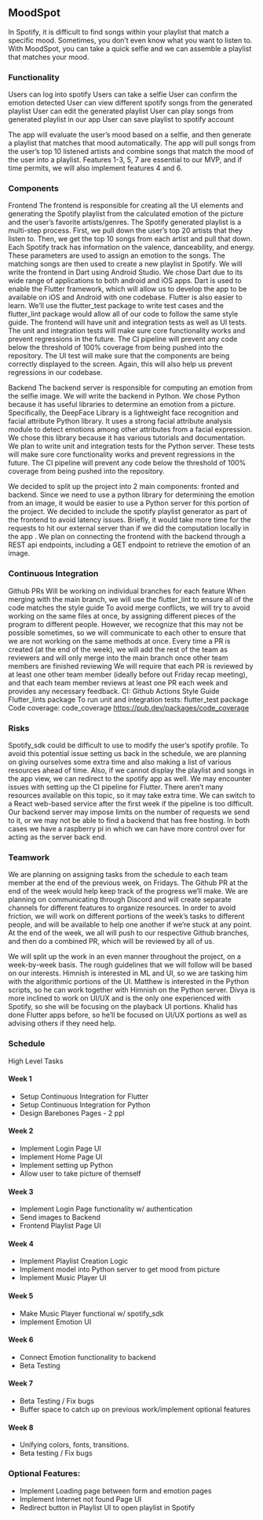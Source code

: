 ## MoodSpot


In Spotify, it is difficult to find songs within your playlist that match a specific mood. Sometimes, you don’t even know what you want to listen to. With MoodSpot, you can take a quick selfie and we can assemble a playlist that matches your mood.

### Functionality
Users can log into spotify
Users can take a selfie
User can confirm the emotion detected
User can view different spotify songs from the generated playlist
User can edit the generated playlist
User can play songs from generated playlist in our app
User can save playlist to spotify account

The app will evaluate the user’s mood based on a selfie, and then generate a playlist that matches that mood automatically. The app will pull songs from the user’s top 10 listened artists and combine songs that match the mood of the user into a playlist. Features 1-3, 5, 7 are essential to our MVP, and if time permits, we will also implement features 4 and 6. 

### Components

Frontend
The frontend is responsible for creating all the UI elements and generating the Spotify playlist from the calculated emotion of the picture and the user’s favorite artists/genres. 
The Spotify generated playlist is a multi-step process. First, we pull down the user’s top 20 artists that they listen to. Then, we get the top 10 songs from each artist and pull that down. Each Spotify track has information on the valence, danceability, and energy. These parameters are used to assign an emotion to the songs. The matching songs are then used to create a new playlist in Spotify.
We will write the frontend in Dart using Android Studio. We chose Dart due to its wide range of applications to both android and iOS apps. Dart is used to enable the Flutter framework, which will allow us to develop the app to be available on iOS and Android with one codebase. Flutter is also easier to learn.
We’ll use the flutter_test package to write test cases and the flutter_lint package would allow all of our code to follow the same style guide.
The frontend will have unit and integration tests as well as UI tests. 
The unit and integration tests will make sure core functionality works and prevent regressions in the future. The CI pipeline will prevent any code below the threshold of 100% coverage from being pushed into the repository. 
The UI test will make sure that the components are being correctly displayed to the screen. Again, this will also help us prevent regressions in our codebase.

Backend
The backend server is responsible for computing an emotion from the selfie image. 
We will write the backend in Python. We chose Python because it has useful libraries to determine an emotion from a picture. Specifically, the DeepFace Library is a lightweight face recognition and facial attribute Python library. It uses a strong facial attribute analysis module to detect emotions among other attributes from a facial expression. We chose this library because it has various tutorials and documentation. 
We plan to write unit and integration tests for the Python server. These tests will make sure core functionality works and prevent regressions in the future. The CI pipeline will prevent any code below the threshold of 100% coverage from being pushed into the repository. 

We decided to split up the project into 2 main components: fronted and backend. Since we need to use a python library for determining the emotion from an image, it would be easier to use a Python server for this portion of the project. We decided to include the spotify playlist generator as part of the frontend to avoid latency issues. Briefly, it would take more time for the requests to hit our external server than if we did the computation locally in the app . We plan on connecting the frontend with the backend through a REST api endpoints, including a GET endpoint to retrieve the emotion of an image. 

### Continuous Integration
Github PRs
Will be working on individual branches for each feature
When merging with the main branch, we will use the flutter_lint to ensure all of the code matches the style guide
To avoid merge conflicts, we will try to avoid working on the same files at once, by assigning different pieces of the program to different people. However, we recognize that this may not be possible sometimes, so we will communicate to each other to ensure that we are not working on the same methods at once. 
Every time a PR is created (at the end of the week), we will add the rest of the team as reviewers and will only merge into the main branch once other team members are finished reviewing 
We will require that each PR is reviewed by at least one other team member (ideally before out Friday recap meeting), and that each team member reviews at least one PR each week and provides any necessary feedback. 
CI: Github Actions
Style Guide
Flutter_lints package
To run unit and integration tests: flutter_test package
Code coverage: code_coverage
https://pub.dev/packages/code_coverage 

### Risks
Spotify_sdk could be difficult to use to modify the user’s spotify profile. To avoid this potential issue setting us back in the schedule, we are planning on giving ourselves some extra time and also making a list of various resources ahead of time. Also, if we cannot display the playlist and songs in the app view, we can redirect to the spotify app as well.
We may encounter issues with setting up the CI pipeline for Flutter. There aren’t many resources available on this topic, so it may take extra time. We can switch to a React web-based service after the first week if the pipeline is too difficult.
Our backend server may impose limits on the number of requests we send to it, or we may not be able to find a backend that has free hosting. In both cases we have a raspberry pi in which we can have more control over for acting as the server back end.

### Teamwork
We are planning on assigning tasks from the schedule to each team member at the end of the previous week, on Fridays. The Github PR at the end of the week would help keep track of the progress we’ll make. We are planning on communicating through Discord and will create separate channels for different features to organize resources. In order to avoid friction, we will work on different portions of the week’s tasks to different people, and will be available to help one another if we’re stuck at any point. At the end of the week, we all will push to our respective Github branches, and then do a combined PR, which will be reviewed by all of us. 

We will split up the work in an even manner throughout the project, on a week-by-week basis. The rough guidelines that we will follow will be based on our interests. Himnish is interested in ML and UI, so we are tasking him with the algorithmic portions of the UI. Matthew is interested in the Python scripts, so he can work together with Himnish on the Python server. Divya is more inclined to work on UI/UX and is the only one experienced with Spotify, so she will be focusing on the playback UI portions. Khalid has done Flutter apps before, so he’ll be focused on UI/UX portions as well as advising others if they need help.

	
### Schedule


High Level Tasks
#### Week 1
- Setup Continuous Integration for Flutter
- Setup Continuous Integration for Python
- Design Barebones Pages - 2 ppl
#### Week 2
- Implement Login Page UI
- Implement Home Page UI
- Implement setting up Python
- Allow user to take picture of themself
#### Week 3
- Implement Login Page functionality w/ authentication
- Send images to Backend
- Frontend Playlist Page UI
#### Week 4
- Implement Playlist Creation Logic
- Implement model into Python server to get mood from picture
- Implement Music Player UI
#### Week 5
- Make Music Player functional w/ spotify_sdk
- Implement Emotion UI
#### Week 6
- Connect Emotion functionality to backend
- Beta Testing
#### Week 7
- Beta Testing / Fix bugs
- Buffer space to catch up on previous work/implement optional features
#### Week 8
- Unifying colors, fonts, transitions.
- Beta testing / Fix bugs


### Optional Features:
- Implement Loading page between form and emotion pages
- Implement Internet not found Page UI
- Redirect button in Playlist UI to open playlist in Spotify
